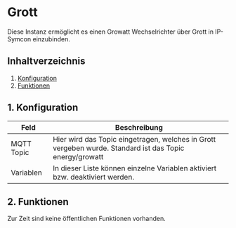 # Grott
   Diese Instanz ermöglicht es einen Growatt Wechselrichter über Grott in IP-Symcon einzubinden.
     
   ## Inhaltverzeichnis
   1. [Konfiguration](#1-konfiguration)
   2. [Funktionen](#2-funktionen)
   
   ## 1. Konfiguration
   
   Feld | Beschreibung
   ------------ | ----------------
   MQTT Topic | Hier wird das Topic eingetragen, welches in Grott vergeben wurde. Standard ist das Topic energy/growatt
   Variablen | In dieser Liste können einzelne Variablen aktiviert bzw. deaktiviert werden.
   
   ## 2. Funktionen

   Zur Zeit sind keine öffentlichen Funktionen vorhanden.